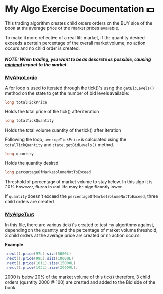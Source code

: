 # My Algo Exercise Documentation 💵

This trading algorithm creates child orders orders on the BUY side of the book at the average price of the market prices available. 

To make it more reflective of a real life market, if the quantity desired exceeds a certain percentage of the overall market volume, no action occurs and no child order is created. 

##### *NOTE*: When trading, you want to be as descrete as possible, causing [minimal](https://www.investopedia.com/terms/v/volumeoftrade.asp) impact to the market. 

### [MyAlgoLogic](https://github.com/Teyiowuawi/codingblackfemales/blob/main/algo-coding-exercise/getting-started/src/main/java/codingblackfemales/gettingstarted/MyAlgoLogic.java)

A for loop is used to iterated through the tick()'s using the `getBidLevels()` method on the state to get the number of bid levels available:

```java
long totalTickPrice 
```

Holds the total price of the tick() after iteration 

```java
long totalTickQuantity 
```
Holds the total volume quantity of the tick() after iteration


Following the loop, `averageTickPrice` is calculated using the `totalTickQuantity` and `state.getBidLevels()` method.

```java
long quantity 
```
Holds the quantity desired

```java 
long percentageOfMarketolumeNotToExceed
```

Threshold of percentage of market volume to stay below. In this algo it is 20% however, fiures in real life may be significantly lower.  

If `quantity` doesn't exceed the `percentageOfMarketVolumeNotToExceed`, three child orders are created. 

### [MyAlgoTest](https://github.com/Teyiowuawi/codingblackfemales/blob/main/algo-coding-exercise/getting-started/src/test/java/codingblackfemales/gettingstarted/MyAlgoTest.java)

In this file, there are various tick()'s created to test my algorithms against, depending on the quantity and the percentage of market volume threshold, 3 child orders at the average price are created or no action occurs. 

**Example** 

```java 
.next().price(97L).size(5000L)
.next().price(99L).size(10000L)
.next().price(101L).size(15000L)
.next().price(103L).size(20000L);
```
2000 is below 20% of the market volume of this tick() therefore, 3 child orders (quantity 2000 @ 100) are created and added to the Bid side of the book. 
